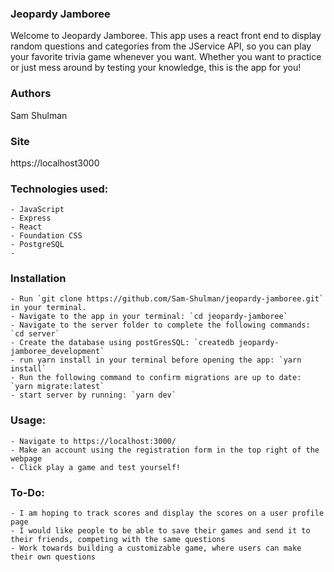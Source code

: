 ### Jeopardy Jamboree
Welcome to Jeopardy Jamboree. This app uses a react front end to display random questions and categories from the JService API, so
you can play your favorite trivia game whenever you want. Whether you want to practice or just mess around by testing your knowledge,
this is the app for you!

### Authors
Sam Shulman

### Site
https://localhost3000

### Technologies used: 
    - JavaScript
    - Express
    - React
    - Foundation CSS
    - PostgreSQL
    - 

### Installation
    - Run `git clone https://github.com/Sam-Shulman/jeopardy-jamboree.git` in your terminal.
    - Navigate to the app in your terminal: `cd jeopardy-jamboree`
    - Navigate to the server folder to complete the following commands: `cd server`
    - Create the database using postGresSQL: `createdb jeopardy-jamboree_development`
    - run yarn install in your terminal before opening the app: `yarn install`
    - Run the following command to confirm migrations are up to date: `yarn migrate:latest`
    - start server by running: `yarn dev`

### Usage:
    - Navigate to https://localhost:3000/
    - Make an account using the registration form in the top right of the webpage
    - Click play a game and test yourself!



### To-Do:
    - I am hoping to track scores and display the scores on a user profile page
    - I would like people to be able to save their games and send it to their friends, competing with the same questions
    - Work towards building a customizable game, where users can make their own questions

